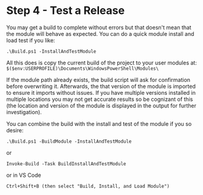 # Step 4 - Test a Release

You may get a build to complete without errors but that doesn't mean that the module will behave as expected. You can do a quick module install and load test if you like:

`.\Build.ps1 -InstallAndTestModule`

All this does is copy the current build of the project to your user modules at:
`$($env:USERPROFILE)\Documents\WindowsPowerShell\Modules\`

If the module path already exists, the build script will ask for confirmation before overwriting it. Afterwards, the that version of the module is imported to ensure it imports without issues. If you have multiple versions installed in multiple locations you may not get accurate results so be cognizant of this (the location and version of the module is displayed in the output for further investigation).

You can combine the build with the install and test of the module if you so desire:

`.\Build.ps1 -BuildModule -InstallAndTestModule`

or

`Invoke-Build -Task BuildInstallAndTestModule`

or in VS Code

`Ctrl+Shift+B (then select "Build, Install, and Load Module")`